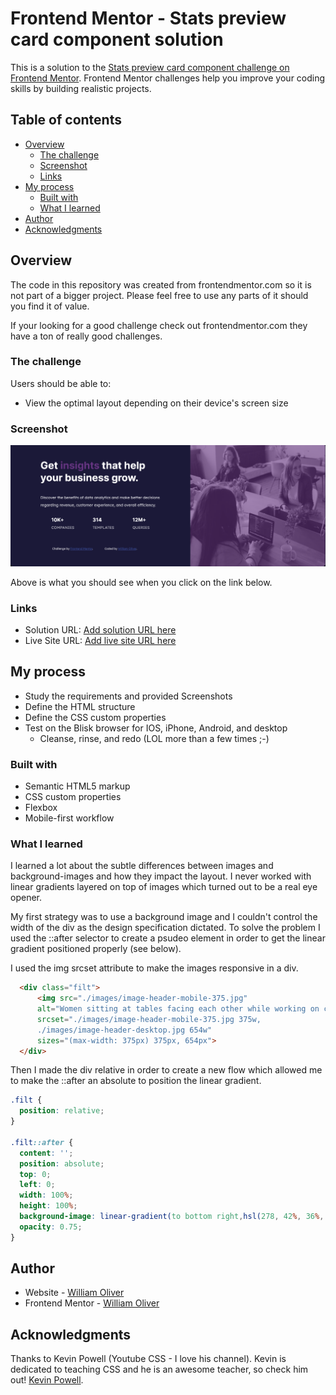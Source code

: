 # Frontend Mentor - Stats preview card component solution

This is a solution to the [Stats preview card component challenge on Frontend Mentor](https://www.frontendmentor.io/challenges/stats-preview-card-component-8JqbgoU62). Frontend Mentor challenges help you improve your coding skills by building realistic projects. 

## Table of contents

- [Overview](#overview)
  - [The challenge](#the-challenge)
  - [Screenshot](#screenshot)
  - [Links](#links)
- [My process](#my-process)
  - [Built with](#built-with)
  - [What I learned](#what-i-learned)
- [Author](#author)
- [Acknowledgments](#acknowledgments)


## Overview
The code in this repository was created from frontendmentor.com so it is not part of a bigger project. Please feel free to use any parts of it should you find it of value.

If your looking for a good challenge check out frontendmentor.com they have a ton of really good challenges.

### The challenge

Users should be able to:

- View the optimal layout depending on their device's screen size

### Screenshot


![](./Screenshot_Stats_preview_card.png)

Above is what you should see when you click on the link below.

### Links

- Solution URL: [Add solution URL here](https://your-solution-url.com)
- Live Site URL: [Add live site URL here](https://your-live-site-url.com)

## My process
- Study the requirements and provided Screenshots
- Define the HTML structure
- Define the CSS custom properties
- Test on the Blisk browser for IOS, iPhone, Android, and desktop
  - Cleanse, rinse, and redo (LOL more than a few times ;-)
### Built with

- Semantic HTML5 markup
- CSS custom properties
- Flexbox
- Mobile-first workflow

### What I learned

I learned a lot about the subtle differences between images and background-images and how they impact the layout. I never worked with linear gradients layered on top of images which turned out to be a real eye opener.

My first strategy was to use a background image and I couldn't control the width of the div as the design specification dictated. To solve the problem I used the ::after selector to create a psudeo element in order to get the linear gradient positioned properly (see below). 

I used the img srcset attribute to make the images responsive in a div.

```html
  <div class="filt">
      <img src="./images/image-header-mobile-375.jpg"
      alt="Women sitting at tables facing each other while working on computers"
      srcset="./images/image-header-mobile-375.jpg 375w,
      ./images/image-header-desktop.jpg 654w"
      sizes="(max-width: 375px) 375px, 654px">
  </div>
```
Then I made the div relative in order to create a new flow which allowed me to make the ::after an absolute to position the linear gradient.

```css
.filt {
  position: relative;
}

.filt::after {
  content: '';
  position: absolute;
  top: 0;
  left: 0;
  width: 100%;
  height: 100%;
  background-image: linear-gradient(to bottom right,hsl(278, 42%, 36%, .8),hsl(278, 42%, 36%, .8));
  opacity: 0.75;
}
```

## Author

- Website - [William Oliver](https://www.whojr.com)
- Frontend Mentor - [William Oliver](https://www.frontendmentor.io/profile/whojr01)


## Acknowledgments

Thanks to Kevin Powell (Youtube CSS - I love his channel). Kevin is dedicated to teaching CSS and he is an awesome teacher, so check him out! [Kevin Powell](https://www.youtube.com/channel/UCJZv4d5rbIKd4QHMPkcABCw).
